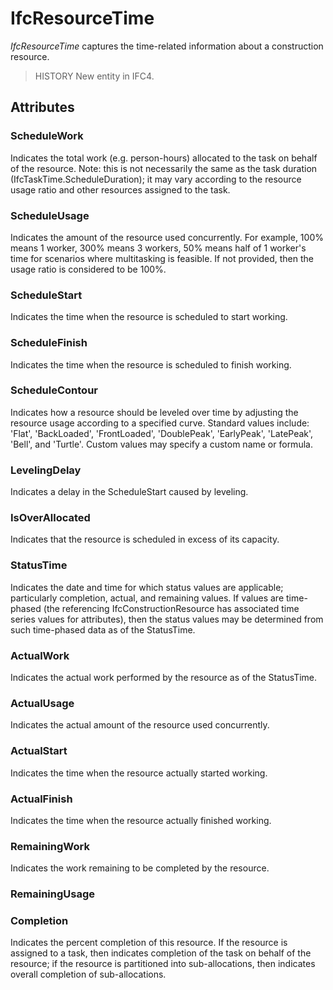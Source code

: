 # IfcResourceTime

_IfcResourceTime_ captures the time-related information about a construction resource.
<!-- end of short definition -->


> HISTORY New entity in IFC4.

## Attributes

### ScheduleWork
Indicates the total work (e.g. person-hours) allocated to the task on behalf of the resource.
Note: this is not necessarily the same as the task duration (IfcTaskTime.ScheduleDuration); it may vary according to the resource usage ratio and other resources assigned to the task.

### ScheduleUsage
Indicates the amount of the resource used concurrently. For example, 100% means 1 worker, 300% means 3 workers, 50% means half of 1 worker's time for scenarios where multitasking is feasible. If not provided, then the usage ratio is considered to be 100%.

### ScheduleStart
Indicates the time when the resource is scheduled to start working.

### ScheduleFinish
Indicates the time when the resource is scheduled to finish working.

### ScheduleContour
Indicates how a resource should be leveled over time by adjusting the resource usage according to a specified curve. Standard values include: 'Flat', 'BackLoaded', 'FrontLoaded', 'DoublePeak', 'EarlyPeak', 'LatePeak', 'Bell', and 'Turtle'. Custom values may specify a custom name or formula.

### LevelingDelay
Indicates a delay in the ScheduleStart caused by leveling.

### IsOverAllocated
Indicates that the resource is scheduled in excess of its capacity.

### StatusTime
Indicates the date and time for which status values are applicable; particularly completion, actual, and remaining values. If values are time-phased (the referencing IfcConstructionResource has associated time series values for attributes), then the status values may be determined from such time-phased data as of the StatusTime.

### ActualWork
Indicates the actual work performed by the resource as of the StatusTime.

### ActualUsage
Indicates the actual amount of the resource used concurrently.

### ActualStart
Indicates the time when the resource actually started working.

### ActualFinish
Indicates the time when the resource actually finished working.

### RemainingWork
Indicates the work remaining to be completed by the resource.

### RemainingUsage


### Completion
Indicates the percent completion of this resource. If the resource is assigned to a task, then indicates completion of the task on behalf of the resource; if the resource is partitioned into sub-allocations, then indicates overall completion of sub-allocations.
